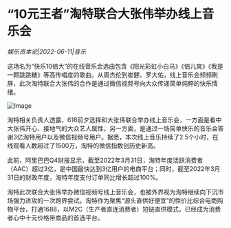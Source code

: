 # “10元王者”淘特联合大张伟举办线上音乐会

*娱乐资本论|2022-06-11|音乐*

这场名为“快乐10倍大”的在线音乐会选曲包含《阳光彩虹小白马》《倍儿爽》《我是一颗跳跳糖》等高传唱度的歌曲。从周杰伦到崔健、罗大佑，线上音乐会频频刷屏，此次淘特联合大张伟的合作是通过微信视频号向大众传递简单纯粹的快乐情绪。

![Image](http://static.ylzbl.com/uploads/ueditor/php/upload/image/20220611/1654937452664160.png)

淘特相关负责人透露，618前夕选择和大张伟联合举办线上音乐会，一方面是看中大张伟开心、接地气的大众艺人属性，另一方面，是通过一场简单快乐的音乐会答谢3亿淘特用户以及微信视频号用户。据悉，本次线上音乐持续了2.5个小时，在线观看人数超过了1500万，淘特的微信指数创历史新高。

此前，阿里巴巴Q4财报显示，截至2022年3月31日，淘特年度活跃消费者（AAC）超过3亿，是中国最快达到3亿用户的电商平台；同时，截至2022年3月31日的财政年度，淘特年度支付订单同比增长超过100%。

淘特此次联合大张伟举办微信视频号线上音乐会，也被外界视为淘特继续向下沉市场强力进攻的一次跨界尝试。淘特作为聚焦“源头直供好便宜”的性价比综合电商购物平台，打通1688，以M2C（生产者直连消费者）短链直供模式，已经成为消费者心中十元价格带商品的首选平台。

